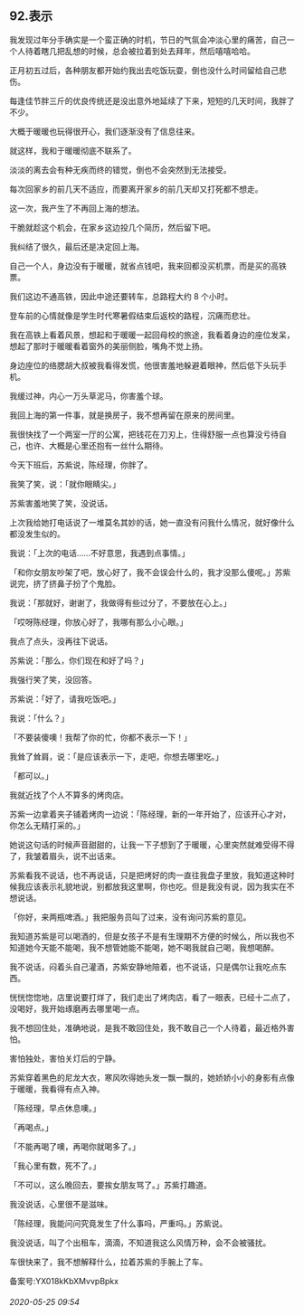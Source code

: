 ## 92.表示
我发现过年分手确实是一个蛮正确的时机，节日的气氛会冲淡心里的痛苦，自己一个人待着瞎几把乱想的时候，总会被拉着到处去拜年，然后嘻嘻哈哈。


正月初五过后，各种朋友都开始约我出去吃饭玩耍，倒也没什么时间留给自己悲伤。


每逢佳节胖三斤的优良传统还是没出意外地延续了下来，短短的几天时间，我胖了不少。


大概于暖暖也玩得很开心，我们逐渐没有了信息往来。


就这样，我和于暖暖彻底不联系了。


淡淡的离去会有种无疾而终的错觉，倒也不会突然到无法接受。


每次回家乡的前几天不适应，而要离开家乡的前几天却又打死都不想走。


这一次，我产生了不再回上海的想法。


干脆就趁这个机会，在家乡这边投几个简历，然后留下吧。


我纠结了很久，最后还是决定回上海。


自己一个人，身边没有于暖暖，就省点钱吧，我来回都没买机票，而是买的高铁票。


我们这边不通高铁，因此中途还要转车，总路程大约 8 个小时。


登车前的心情就像是学生时代寒暑假结束后返校的路程，沉痛而悲壮。


我在高铁上看着风景，想起和于暖暖一起回母校的旅途，我看着身边的座位发呆，想起了那时于暖暖看着窗外的美丽侧脸，嘴角不觉上扬。


身边座位的络腮胡大叔被我看得发慌，他很害羞地躲避着眼神，然后低下头玩手机。


我缓过神，内心一万头草泥马，你害羞个球。


我回上海的第一件事，就是换房子，我不想再留在原来的房间里。


我很快找了一个两室一厅的公寓，把钱花在刀刃上，住得舒服一点也算没亏待自己，也许、大概是心里还抱有一丝什么期待。


今天下班后，苏紫说，陈经理，你胖了。


我笑了笑，说：「就你眼睛尖。」


苏紫害羞地笑了笑，没说话。


上次我给她打电话说了一堆莫名其妙的话，她一直没有问我什么情况，就好像什么都没发生似的。


我说：「上次的电话……不好意思，我遇到点事情。」


「和你女朋友吵架了吧，放心好了，我不会误会什么的，我才没那么傻呢。」苏紫说完，挤了挤鼻子扮了个鬼脸。


我说：「那就好，谢谢了，我做得有些过分了，不要放在心上。」


「哎呀陈经理，你放心好了，我哪有那么小心眼。」


我点了点头，没再往下说话。


苏紫说：「那么，你们现在和好了吗？」


我强行笑了笑，没回答。


苏紫说：「好了，请我吃饭吧。」


我说：「什么？」


「不要装傻噢！我帮了你的忙，你都不表示一下！」


我耸了耸肩，说：「是应该表示一下，走吧，你想去哪里吃。」


「都可以。」


我就近找了个人不算多的烤肉店。


苏紫一边拿着夹子铺着烤肉一边说：「陈经理，新的一年开始了，应该开心才对，你怎么无精打采的。」


她说这句话的时候声音甜甜的，让我一下子想到了于暖暖，心里突然就难受得不得了，我皱着眉头，说不出话来。


苏紫看我不说话，也不再说话，只是把烤好的肉一直往我盘子里放，我知道这种时候我应该表示礼貌地说，别都放我这里啊，你也吃。但是我没有说，因为我实在不想说话。


「你好，来两瓶啤酒。」我把服务员叫了过来，没有询问苏紫的意见。


我知道苏紫是可以喝酒的，但是女孩子不是有生理期不方便的时候么，所以我也不知道她今天能不能喝，我不想管她能不能喝，她不喝我就自己喝，我想喝醉。


我不说话，闷着头自己灌酒，苏紫安静地陪着，也不说话，只是偶尔让我吃点东西。


恍恍惚惚地，店里说要打烊了，我们走出了烤肉店，看了一眼表，已经十二点了，没喝好，我开始琢磨再去哪里喝一点。


我不想回住处，准确地说，是我不敢回住处，我不敢自己一个人待着，最近格外害怕。


害怕独处，害怕关灯后的宁静。


苏紫穿着黑色的尼龙大衣，寒风吹得她头发一飘一飘的，她娇娇小小的身影有点像于暖暖，我看得有点入神。


「陈经理，早点休息噢。」


「再喝点。」


「不能再喝了噢，再喝你就喝多了。」


「我心里有数，死不了。」


「不可以，这么晚回去，要挨女朋友骂了。」苏紫打趣道。


我没说话，心里很不是滋味。


「陈经理，我能问问究竟发生了什么事吗，严重吗。」苏紫说。


我没说话，叫了个出租车，滴滴，不知道我这么风情万种，会不会被骚扰。


车很快来了，我不想解释什么，拉着苏紫的手腕上了车。


备案号:YX018kKbXMvvpBpkx


###### 2020-05-25 09:54
